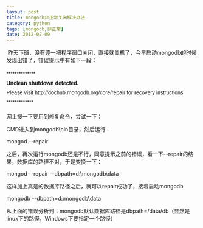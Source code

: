 ```yaml
---
layout: post
title: mongodb非正常关闭解决办法
category: python
tags: [mongodb,非正常]
date: 2012-02-09
---
```

<p>&nbsp;昨天下班，没有逐一把程序窗口关闭，直接就关机了，今早启动mongodb的时候发现出错了，错误提示中有如下一段：</p>
<p><span style="font-family: Helvetica, Tahoma, Arial, sans-serif; font-size: 14px; line-height: 25px; text-align: left; ">**************&nbsp;</span><br style="font-family: Helvetica, Tahoma, Arial, sans-serif; font-size: 14px; line-height: 25px; text-align: left; " />
<strong style="font-weight: bold; font-family: Helvetica, Tahoma, Arial, sans-serif; font-size: 14px; line-height: 25px; text-align: left; ">Unclean shutdown detected.</strong><span style="font-family: Helvetica, Tahoma, Arial, sans-serif; font-size: 14px; line-height: 25px; text-align: left; ">&nbsp;</span><br style="font-family: Helvetica, Tahoma, Arial, sans-serif; font-size: 14px; line-height: 25px; text-align: left; " />
<span style="font-family: Helvetica, Tahoma, Arial, sans-serif; font-size: 14px; line-height: 25px; text-align: left; ">Please visit http://dochub.mongodb.org/core/repair for recovery instructions.</span><br style="font-family: Helvetica, Tahoma, Arial, sans-serif; font-size: 14px; line-height: 25px; text-align: left; " />
<span style="font-family: Helvetica, Tahoma, Arial, sans-serif; font-size: 14px; line-height: 25px; text-align: left; ">*************</span></p>
<p>网上搜一下要用到修复命令，尝试一下：</p>
<p>CMD进入到mongodb\bin目录，然后运行：</p>
<p>mongod --repair</p>
<p>之后，再次运行mongodb还是不行，同意提示之前的错误，看一下--repair的结果，数据库的路径不对，于是变换一下：</p>
<p>mongod --repair --dbpath=d:\mongodb\data</p>
<p>这样加上真是的数据库路径之后，就可以repair成功了，接着启动mongodb</p>
<p>mongodb --dbpath=d:\mongodb\data</p>
<p>从上面的错误分析到：mongodb默认数据库路径是dbpath=/data/db（显然是linux下的路径，Windows下要指定一个路径）</p>
